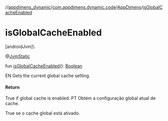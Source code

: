 //[appdimens_dynamic](../../../README.md)/[com.appdimens.dynamic.code](../README.md)/[AppDimens](README.md)/[isGlobalCacheEnabled](is-global-cache-enabled.md)

# isGlobalCacheEnabled

[androidJvm]\

@[JvmStatic](https://kotlinlang.org/api/core/kotlin-stdlib/kotlin.jvm/-jvm-static/index.html)

fun [isGlobalCacheEnabled](is-global-cache-enabled.md)(): [Boolean](https://kotlinlang.org/api/core/kotlin-stdlib/kotlin/-boolean/index.html)

EN Gets the current global cache setting.

#### Return

True if global cache is enabled. PT Obtém a configuração global atual de cache.

True se o cache global está ativado.